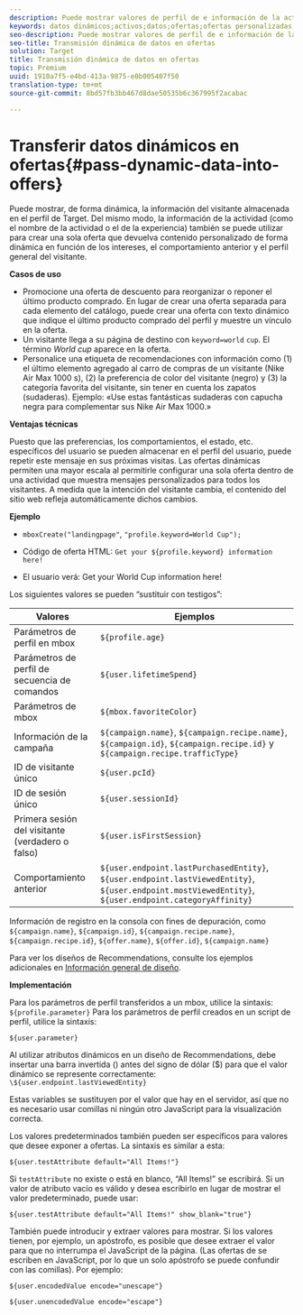 ```yaml
---
description: Puede mostrar valores de perfil de e información de la actividad directamente en una oferta HTML o JSON.
keywords: datos dinámicos;activos;datos;ofertas;ofertas personalizadas;ofertas personales;reemplazo del token
seo-description: Puede mostrar valores de perfil de e información de la actividad directamente en una oferta HTML o JSON.
seo-title: Transmisión dinámica de datos en ofertas
solution: Target
title: Transmisión dinámica de datos en ofertas
topic: Premium
uuid: 1910a7f5-e4bd-413a-9875-e0b005407f50
translation-type: tm+mt
source-git-commit: 8bd57fb3bb467d8dae50535b6c367995f2acabac

---
```



# Transferir datos dinámicos en ofertas{#pass-dynamic-data-into-offers}

Puede mostrar, de forma dinámica, la información del visitante almacenada en el perfil de Target. Del mismo modo, la información de la actividad (como el nombre de la actividad o el de la experiencia) también se puede utilizar para crear una sola oferta que devuelva contenido personalizado de forma dinámica en función de los intereses, el comportamiento anterior y el perfil general del visitante.

**Casos de uso**

* Promocione una oferta de descuento para reorganizar o reponer el último producto comprado. En lugar de crear una oferta separada para cada elemento del catálogo, puede crear una oferta con texto dinámico que indique el último producto comprado del perfil y muestre un vínculo en la oferta.
* Un visitante llega a su página de destino con `keyword=world` `cup`. El término *World cup* aparece en la oferta.
* Personalice una etiqueta de recomendaciones con información como (1) el último elemento agregado al carro de compras de un visitante (Nike Air Max 1000 s), (2) la preferencia de color del visitante (negro) y (3) la categoría favorita del visitante, sin tener en cuenta los zapatos (sudaderas). Ejemplo: «Use estas fantásticas sudaderas con capucha negra para complementar sus Nike Air Max 1000.»


**Ventajas técnicas**

Puesto que las preferencias, los comportamientos, el estado, etc. específicos del usuario se pueden almacenar en el perfil del usuario, puede repetir este mensaje en sus próximas visitas. Las ofertas dinámicas permiten una mayor escala al permitirle configurar una sola oferta dentro de una actividad que muestra mensajes personalizados para todos los visitantes. A medida que la intención del visitante cambia, el contenido del sitio web refleja automáticamente dichos cambios.

**Ejemplo**

* `mboxCreate("landingpage"`, `"profile.keyword=World Cup");`

* Código de oferta HTML: `Get your ${profile.keyword} information here!`
* El usuario verá: Get your World Cup information here!

Los siguientes valores se pueden “sustituir con testigos”:

| Valores | Ejemplos |
|--- |--- |
| Parámetros de perfil en mbox | `${profile.age}` |
| Parámetros de perfil de secuencia de comandos | `${user.lifetimeSpend}` |
| Parámetros de mbox | `${mbox.favoriteColor}` |
| Información de la campaña | `${campaign.name}`, `${campaign.recipe.name}`, `${campaign.id}`, `${campaign.recipe.id}` y `${campaign.recipe.trafficType}` |
| ID de visitante único | `${user.pcId}` |
| ID de sesión único | `${user.sessionId}` |
| Primera sesión del visitante (verdadero o falso) | `${user.isFirstSession}` |
| Comportamiento anterior | `${user.endpoint.lastPurchasedEntity}`, `${user.endpoint.lastViewedEntity}`, `${user.endpoint.mostViewedEntity}`, `${user.endpoint.categoryAffinity}` |

Información de registro en la consola con fines de depuración, como `${campaign.name}`, `${campaign.id}`, `${campaign.recipe.name}`, `${campaign.recipe.id}`, `${offer.name}`, `${offer.id}`, `${campaign.name}`

Para ver los diseños de Recommendations, consulte los ejemplos adicionales en [Información general de diseño](/help/c-recommendations/c-design-overview/design-overview.md).

**Implementación**

Para los parámetros de perfil transferidos a un mbox, utilice la sintaxis: `${profile.parameter}` Para los parámetros de perfil creados en un script de perfil, utilice la sintaxis:

`${user.parameter}`

Al utilizar atributos dinámicos en un diseño de Recommendations, debe insertar una barra invertida (\) antes del signo de dólar ($) para que el valor dinámico se represente correctamente: `\${user.endpoint.lastViewedEntity}`

Estas variables se sustituyen por el valor que hay en el servidor, así que no es necesario usar comillas ni ningún otro JavaScript para la visualización correcta.

Los valores predeterminados también pueden ser específicos para valores que desee exponer a ofertas. La sintaxis es similar a esta:

`${user.testAttribute default="All Items!"}`

Si `testAttribute` no existe o está en blanco, “All Items!” se escribirá. Si un valor de atributo vacío es válido y desea escribirlo en lugar de mostrar el valor predeterminado, puede usar:

`${user.testAttribute default="All Items!" show_blank="true"}`

También puede introducir y extraer valores para mostrar. Si los valores tienen, por ejemplo, un apóstrofo, es posible que desee extraer el valor para que no interrumpa el JavaScript de la página. (Las ofertas de se escriben en JavaScript, por lo que un solo apóstrofo se puede confundir con las comillas). Por ejemplo:

`${user.encodedValue encode="unescape"}`

`${user.unencodedValue encode="escape"}`